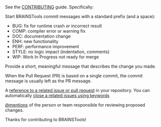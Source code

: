 See the [CONTRIBUTING](CONTRIBUTING.md) guide. Specifically:

Start BRAINSTools commit messages with a standard prefix (and a space):

 * BUG: fix for runtime crash or incorrect result
 * COMP: compiler error or warning fix
 * DOC: documentation change
 * ENH: new functionality
 * PERF: performance improvement
 * STYLE: no logic impact (indentation, comments)
 * WIP: Work In Progress not ready for merge

Provide a short, meaningful message that describes the change you made.

When the Pull Request (PR) is based on a single commit, the commit message is usually left as the PR message.

A [reference to a related issue or pull request](https://help.github.com/articles/basic-writing-and-formatting-syntax/#referencing-issues-and-pull-requests) in your repository. You can automatically [close a related issues using keywords](https://help.github.com/articles/closing-issues-using-keywords/)

[@mentions](https://help.github.com/articles/basic-writing-and-formatting-syntax/#mentioning-people-and-teams) of the person or team responsible for reviewing proposed changes.

Thanks for contributing to BRAINSTools!
